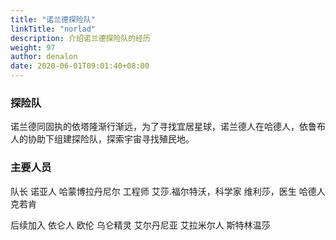 ```yaml
---
title: "诺兰德探险队"
linkTitle: "norlad"
description: 介绍诺兰德探险队的经历
weight: 97
author: denalon
date: 2020-06-01T09:01:40+08:00
---
```


### 探险队

诺兰德同固执的依塔隆渐行渐远，为了寻找宜居星球，诺兰德人在哈德人，依鲁布人的协助下组建探险队，探索宇宙寻找殖民地。

### 主要人员

队长 诺亚人 哈蒙博拉丹尼尔 工程师 艾莎.福尔特沃，科学家 维利莎，医生 哈德人 克若肯

后续加入 依仑人 欧伦   乌仑精灵 艾尔丹尼亚   艾拉米尔人 斯特林温莎   



